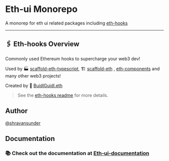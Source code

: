# Eth-ui Monorepo

A monorep for eth ui related packages including [eth-hooks](packages/eth-hooks/README.md)

---

## 🖇 Eth-hooks Overview

Commonly used Ethereum hooks to supercharge your web3 dev!

Used by 🏭 [scaffold-eth-typescript](https://github.com/scaffold-eth/scaffold-eth-typescript), 🏗 [scaffold-eth](https://github.com/scaffold-eth/scaffold-eth)
, [eth-components](https://github.com/scaffold-eth/eth-components) and many other web3 projects!

Created by 🏰 [BuidlGuidl.eth](https://BuidlGuidl.com)

> See the [eth-hooks readme](packages/eth-hooks/README.md) for more details.

## Author

[@shravansunder](https://github.com/ShravanSunder)

## Documentation

### 📚 Check out the documentation at [Eth-ui-documentation](https://scaffold-eth.github.io/eth-ui/)
